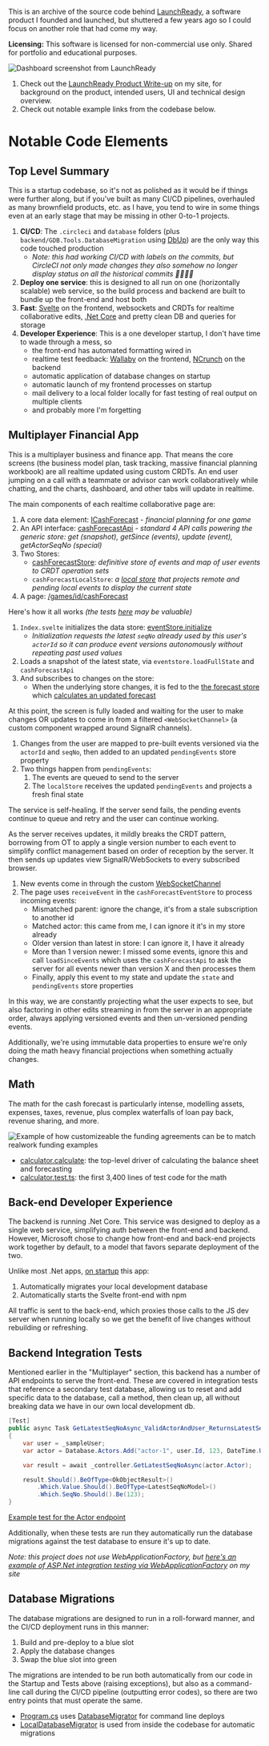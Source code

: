 This is an archive of the source code behind [LaunchReady](https://www.tiernok.com/projects/launchready-igd), a software product
I founded and launched, but shuttered a few years ago so I could focus on another role that had come my way.

**Licensing:** This software is licensed for non-commercial use only. Shared for portfolio and educational purposes.

![Dashboard screenshot from LaunchReady](https://www.tiernok.com/images/projects/launchready-igd/App-Dashboard.png)

1. Check out the [LaunchReady Product Write-up](https://www.tiernok.com/projects/launchready-igd) on my site, for background on the product, intended users, UI and technical design overview.
2. Check out notable example links from the codebase below.

# Notable Code Elements

## Top Level Summary

This is a startup codebase, so it's not as polished as it would be if things were further along, but if you've built as many CI/CD pipelines, overhauled as many brownfield products, etc. as I have, you tend to wire in some things even at an early stage that may be missing in other 0-to-1 projects.

1. **CI/CD**: The `.circleci` and `database` folders (plus `backend/GDB.Tools.DatabaseMigration` using [DbUp](https://github.com/DbUp/DbUp)) are the only way this code touched production
    * _Note: this had working CI/CD with labels on the commits, but CircleCI not only made changes they also somehow no longer display status on all the historical commits 🤷‍♀️🤷‍♂️_
2. **Deploy one service**: this is designed to all run on one (horizontally scalable) web service, so the build process and backend are built to bundle up the front-end and host both
3. **Fast**: [Svelte](https://svelte.dev/) on the frontend, websockets and CRDTs for realtime collaborative edits, [.Net Core](https://learn.microsoft.com/en-us/aspnet/core/introduction-to-aspnet-core) and pretty clean DB and queries for storage
4. **Developer Experience**: This is a one developer startup, I don't have time to wade through a mess, so 
    * the front-end has automated formatting wired in
    * realtime test feedback: [Wallaby](https://wallabyjs.com/) on the frontend, [NCrunch](https://www.ncrunch.net/) on the backend
    * automatic application of database changes on startup
    * automatic launch of my frontend processes on startup
    * mail delivery to a local folder locally for fast testing of real output on multiple clients
    * and probably more I'm forgetting

## Multiplayer Financial App

This is a multiplayer business and finance app. That means the core screens (the business model plan, task tracking, massive financial planning workbook) are all realtime updated using custom CRDTs. An end user jumping on a call with a teammate or advisor can work collaboratively while chatting, and the charts, dashboard, and other tabs will update in realtime.

The main components of each realtime collaborative page are:
1. A core data element: [ICashForecast](./frontend/src/pages/games/[id]/cashForecast/_types/cashForecast.ts) - _financial planning for one game_
2. An API interface: [cashForecastApi](./frontend/src/pages/games/[id]/cashForecast/_stores/cashForecastApi.ts) - _standard 4 API calls powering the generic store: get (snapshot), getSince (events), update (event), getActorSeqNo (special)_
3. Two Stores: 
    * [cashForecastStore](./frontend/src/pages/games/[id]/cashForecast/_stores/cashForecastStore.ts): _definitive store of events and map of user events to CRDT operation sets_
    * `cashForecastLocalStore`: _a [local store](./frontend/src/pages/_stores/eventStore/localStore.ts) that projects remote and pending local events to display the current state_
4. A page: [/games/id/cashForecast](./frontend/src/pages/games/[id]/cashForecast/index.svelte) 

Here's how it all works _(the tests [here](./frontend/src/pages/_stores/eventStore/__tests__/) may be valuable)_

1. `Index.svelte` initializes the data store: [eventStore.initialize](./frontend/src/pages/_stores/eventStore/eventStore.ts)
    * _Initialization requests the latest `seqNo` already used by this user's `actorId` so it can produce event versions autonomously without repeating past used values_
2. Loads a snapshot of the latest state, via `eventstore.loadFullState` and `cashForecastApi`
3. And subscribes to changes on the store:
    * When the underlying store changes, it is fed to the [the forecast store](./frontend/src/pages/games/[id]/cashForecast/_stores/projectedCashForecasetStore.ts) which [calculates an updated forecast](./frontend/src/pages/games/[id]/cashForecast/_stores/calculator/calculator.ts)

At this point, the screen is fully loaded and waiting for the user to make changes OR updates to come in from a filtered `<WebSocketChannel>` (a custom component wrapped around SignalR channels).

1. Changes from the user are mapped to pre-built events versioned via the `actorId` and `seqNo`, then added to an updated `pendingEvents` store property
2. Two things happen from `pendingEvents`:
    1. The events are queued to send to the server
    2. The `localStore` receives the updated `pendingEvents` and projects a fresh final state

The service is self-healing. If the server send fails, the pending events continue to queue and retry and the user can continue working.

As the server receives updates, it mildly breaks the CRDT pattern, borrowing from OT to apply a single version number to each event to simplify conflict management based on order of reception by the server. It then sends up updates view SignalR/WebSockets to every subscribed browser.

1. New events come in through the custom [WebSocketChannel](./frontend/src/pages/_communications/WebSocketChannel.svelte)
2. The page uses `receiveEvent` in the `cashForecastEventStore` to process incoming events:
    * Mismatched parent: ignore the change, it's from a stale subscription to another id
    * Matched actor: this came from me, I can ignore it it's in my store already
    * Older version than latest in store: I can ignore it, I have it already
    * More than 1 version newer: I missed some events, ignore this and call `loadSinceEvents` which uses the `cashForecastApi` to ask the server for all events newer than version X and then processes them
    * Finally, apply this event to my state and update the `state` and `pendingEvents` store properties

In this way, we are constantly projecting what the user expects to see, but also factoring in other edits streaming in from the server in an appropriate order, always applying versioned events and then un-versioned pending events.

Additionally, we're using immutable data properties to ensure we're only doing the math heavy financial projections when something actually changes.

## Math

The math for the cash forecast is particularly intense, modelling assets, expenses, taxes, revenue, plus complex waterfalls of loan pay back, revenue sharing, and more.

![Example of how customizeable the funding agreements can be to match realwork funding examples](https://www.tiernok.com/images/projects/launchready-igd/App-Publisher-Funding.png)

* [calculator.calculate](./frontend/src/pages/games/[id]/cashForecast/_stores/calculator/calculator.ts): the top-level driver of calculating the balance sheet and forecasting
* [calculator.test.ts](./frontend/src/pages/games/[id]/cashForecast/_stores/calculator/__tests__/calculator.test.ts): the first 3,400 lines of test code for the math

## Back-end Developer Experience

The backend is running .Net Core. This service was designed to deploy as a single web service, simplifying auth between the front-end and backend. However, Microsoft chose to change how front-end and back-end projects work together by default, to a model that favors separate deployment of the two.

Unlike most .Net apps, [on startup](./backend/GDB.App/Startup.cs) this app:
1. Automatically migrates your local development database
2. Automatically starts the Svelte front-end with npm

All traffic is sent to the back-end, which proxies those calls to the JS dev server when running locally so we get the benefit of live changes without rebuilding or refreshing.

## Backend Integration Tests

Mentioned earlier in the "Multiplayer" section, this backend has a number of API endpoints to serve the front-end. These are covered in integration tests that reference a secondary test database, allowing us to reset and add specific data to the database, call a method, then clean up, all without breaking data we have in our own local development db.

```csharp
[Test]
public async Task GetLatestSeqNoAsync_ValidActorAndUser_ReturnsLatestSeqNo()
{
    var user = _sampleUser;
    var actor = Database.Actors.Add("actor-1", user.Id, 123, DateTime.UtcNow);

    var result = await _controller.GetLatestSeqNoAsync(actor.Actor);

    result.Should().BeOfType<OkObjectResult>()
        .Which.Value.Should().BeOfType<LatestSeqNoModel>()
        .Which.SeqNo.Should().Be(123);
}
```
[Example test for the Actor endpoint](./backend/GDB.App.Tests/IntegrationTests/Controllers/Frontend/ActorControllerTests.cs)

Additionally, when these tests are run they automatically run the database migrations against the test database to ensure it's up to date.

_Note: this project does not use WebApplicationFactory, but [here's an example of ASP.Net integration testing via WebApplicationFactory](https://www.tiernok.com/posts/2021/mocking-oidc-logins-for-integration-tests) on my site_

## Database Migrations

The database migrations are designed to run in a roll-forward manner, and the CI/CD deployment runs in this manner:

1. Build and pre-deploy to a blue slot
2. Apply the database changes
3. Swap the blue slot into green

The migrations are intended to be run both automatically from our code in the Startup and Tests above (raising exceptions), but also as a command-line call during the CI/CD pipeline (outputting error codes), so there are two entry points that must operate the same.

* [Program.cs](./backend/GDB.Tools.DatabaseMigration/Program.cs) uses [DatabaseMigrator](./backend/GDB.Tools.DatabaseMigration/DatabaseMigrator.cs) for command line deploys
* [LocalDatabaseMigrator](./backend/GDB.Tools.DatabaseMigration/LocalDatabaseMigrator.cs) is used from inside the codebase for automatic migrations
